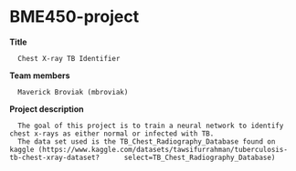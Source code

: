 # BME450-project
**Title**

      Chest X-ray TB Identifier
      
**Team members**

      Maverick Broviak (mbroviak)
      
**Project description**

      The goal of this project is to train a neural network to identify chest x-rays as either normal or infected with TB.
      The data set used is the TB_Chest_Radiography_Database found on kaggle (https://www.kaggle.com/datasets/tawsifurrahman/tuberculosis-tb-chest-xray-dataset?      select=TB_Chest_Radiography_Database)
